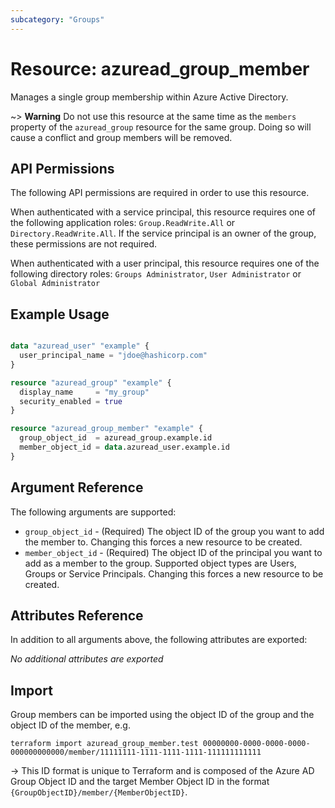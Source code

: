 ```yaml
---
subcategory: "Groups"
---
```


# Resource: azuread_group_member

Manages a single group membership within Azure Active Directory.

~> **Warning** Do not use this resource at the same time as the `members` property of the `azuread_group` resource for the same group. Doing so will cause a conflict and group members will be removed.

## API Permissions

The following API permissions are required in order to use this resource.

When authenticated with a service principal, this resource requires one of the following application roles: `Group.ReadWrite.All` or `Directory.ReadWrite.All`. If the service principal is an owner of the group, these permissions are not required.

When authenticated with a user principal, this resource requires one of the following directory roles: `Groups Administrator`, `User Administrator` or `Global Administrator`

## Example Usage

```terraform

data "azuread_user" "example" {
  user_principal_name = "jdoe@hashicorp.com"
}

resource "azuread_group" "example" {
  display_name     = "my_group"
  security_enabled = true
}

resource "azuread_group_member" "example" {
  group_object_id  = azuread_group.example.id
  member_object_id = data.azuread_user.example.id
}
```

## Argument Reference

The following arguments are supported:

* `group_object_id` - (Required) The object ID of the group you want to add the member to. Changing this forces a new resource to be created.
* `member_object_id` - (Required) The object ID of the principal you want to add as a member to the group. Supported object types are Users, Groups or Service Principals. Changing this forces a new resource to be created.

## Attributes Reference

In addition to all arguments above, the following attributes are exported:

*No additional attributes are exported*

## Import

Group members can be imported using the object ID of the group and the object ID of the member, e.g.

```shell
terraform import azuread_group_member.test 00000000-0000-0000-0000-000000000000/member/11111111-1111-1111-1111-111111111111
```

-> This ID format is unique to Terraform and is composed of the Azure AD Group Object ID and the target Member Object ID in the format `{GroupObjectID}/member/{MemberObjectID}`.
